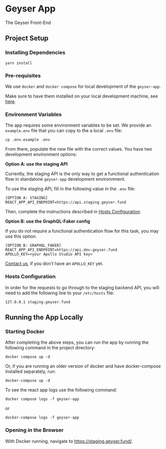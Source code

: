 # Geyser App

The Geyser Front-End

## Project Setup

### Installing Dependencies

```shell
yarn install
```

### Pre-requisites

We use `docker` and `docker compose` for local development of the `geyser-app`.

Make sure to have them installed on your local development machine, see [here](https://docs.docker.com/get-docker/).

### Environment Variables

The app requires some environment variables to be set. We provide an `example.env` file that you can copy to the a local `.env` file:

```shell
cp .env.example .env
```

From there, populate the new file with the correct values. You have two development environment options:

**Option A: use the staging API**

Currently, the staging API is the only way to get a functional authentication flow in standalone `geyser-app` development environmnent.

To use the staging API, fill in the following value in the `.env` file:

```shell
[OPTION A: STAGING]
REACT_APP_API_ENDPOINT=https://api.staging.geyser.fund
```

Then, complete the instructions described in [Hosts Configuration](#hosts-configuration).

**Option B: use the GraphQL-Faker config**

If you do not require a functional authentication flow for this task, you may use this option.

```shell
[OPTION B: GRAPHQL_FAKER]
REACT_APP_API_ENDPOINT=https://api.dev.geyser.fund
APOLLO_KEY=<your Apollo Studio API key>
```

[Contact us](email:admin@geyser.fund), if you don't have an `APOLLO_KEY` yet.

### Hosts Configuration

In order for the requests to go through to the staging backend API, you will need to add the following line to your `/etc/hosts` file:

```shell
127.0.0.1 staging.geyser.fund
```

## Running the App Locally

### Starting Docker

After completing the above steps, you can run the app by running the following command in the project directory:

```shell
docker compose up -d
```

Or, if you are running an older version of docker and have docker-compose installed separately, run:

```shell
docker-compose up -d
```

To see the react app logs use the following command:

```shell
docker compose logs -f geyser-app
```

or

```shell
docker-compose logs -f geyser-app
```

### Opening in the Browser

With Docker running, navigate to <https://staging.geyser.fund/>.
